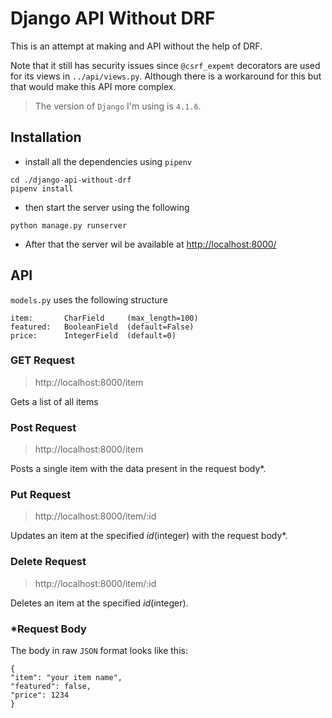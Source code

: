 # Django API Without DRF

This is an attempt at making and API without the help of DRF.

Note that it still has security issues since `@csrf_expemt` decorators are used for its views in `../api/views.py`. Although there is a workaround for this but that would make this API more complex.

> The version of `Django` I'm using is `4.1.6`.

## Installation

- install all the dependencies using `pipenv`
```
cd ./django-api-without-drf
pipenv install
```
- then start the server using the following
```
python manage.py runserver
```
- After that the server wil be available at [http://localhost:8000/](http://localhost:8000/)

## API

`models.py` uses the following structure
```
item:       CharField     (max_length=100)
featured:   BooleanField  (default=False)
price:      IntegerField  (default=0)
```

### **GET Request**

> http://localhost:8000/item

Gets a list of all items

### **Post Request**

> http://localhost:8000/item

Posts a single item with the data present in the request body*.

### **Put Request**

> http://localhost:8000/item/:id

Updates an item at the specified *id*(integer) with the request body*.

### **Delete Request**

> http://localhost:8000/item/:id

Deletes an item at the specified *id*(integer).

### *Request Body

The body in raw `JSON` format looks like this:

```
{
"item": "your item name",
"featured": false,
"price": 1234
}
```

